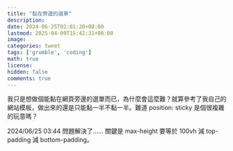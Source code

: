 ```yaml
---
title: "黏在旁邊的選單"
description: 
date: 2024-06-25T02:01:20+08:00
lastmod: 2025-04-09T15:42:31+08:00
image: 
categories: tweet
tags: ['grumble', 'coding']
math: true
license: 
hidden: false
comments: true
---
```


我只是想做個能黏在網頁旁邊的選單而已，為什麼會這麼難？就算參考了我自己的網站模板，做出來的還是只能黏一半不黏一半。難道 position: sticky 是個很複雜的玩意嗎？

2024/06/25 03:44
問題解決了…… 關鍵是 max-height 要等於 100vh 減 top-padding 減 bottom-padding。

